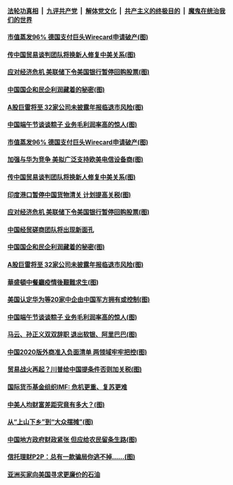 

####  [法轮功真相](../../../../basic/blob/master/README.md?t=06270431) &nbsp;|&nbsp; [九评共产党](../../../../9ping.md/blob/master/README.md?t=06270431) &nbsp;|&nbsp; [解体党文化](../../../../jtdwh.md/blob/master/README.md?t=06270431)  &nbsp;|&nbsp; [共产主义的终极目的](../../../../gczydzjmd.md/blob/master/README.md?t=06270431) &nbsp;|&nbsp; [魔鬼在统治我们的世界](../../../../mgztzwmdsj.md/blob/master/README.md?t=06270431) 

#### [市值蒸发96% 德国支付巨头Wirecard申请破产(图)](../pages/p5/937805.md?t=06270431) 

#### [传中国贸易谈判团队将换新人修复中美关系(图)](../pages/p5/937793.md?t=06270431) 

#### [应对经济危机 美联储下令美国银行暂停回购股票(图)](../pages/p5/937760.md?t=06270431) 

#### [中国国企和民企利润藏着的秘密(图)](../pages/p5/937711.md?t=06270431) 

#### [A股巨雷将至 32家公司未披露年报临退市风险(图)](../pages/p5/937727.md?t=06270431) 

#### [中国端午节谈谈粽子 业务毛利润率高的惊人(图)](../pages/p5/937695.md?t=06270431) 

#### [市值蒸发96% 德国支付巨头Wirecard申请破产(图)](../pages/p5/937805.md?t=06270431) 

#### [加强与华为竞争 美拟广泛支持欧美电信设备商(图)](../pages/p5/937802.md?t=06270431) 

#### [传中国贸易谈判团队将换新人修复中美关系(图)](../pages/p5/937793.md?t=06270431) 

#### [印度港口暂停中国货物清关 计划提高关税(图)](../pages/p5/937779.md?t=06270431) 

#### [应对经济危机 美联储下令美国银行暂停回购股票(图)](../pages/p5/937760.md?t=06270431) 

#### [中国经贸磋商团队将出现新面孔](../pages/p5/937736.md?t=06270431) 

#### [中国国企和民企利润藏着的秘密(图)](../pages/p5/937711.md?t=06270431) 

#### [A股巨雷将至 32家公司未披露年报临退市风险(图)](../pages/p5/937727.md?t=06270431) 

#### [華盛頓中餐廳疫情後艱難求生(图)](../pages/p5/937726.md?t=06270431) 

#### [美国认定华为等20家中企由中国军方拥有或控制(图)](../pages/p5/937724.md?t=06270431) 

#### [中国端午节谈谈粽子 业务毛利润率高的惊人(图)](../pages/p5/937695.md?t=06270431) 

#### [马云、孙正义双双辞职 退出软银、阿里巴巴(图)](../pages/p5/937690.md?t=06270431) 

#### [中国2020版外商准入负面清单 两领域牢牢把控(图)](../pages/p5/937687.md?t=06270431) 

#### [贸易战火再起？川普给中国提条件否则加关税(图)](../pages/p5/937682.md?t=06270431) 

#### [国际货币基金组织IMF: 危机更重、复苏更难](../pages/p5/937676.md?t=06270431) 

#### [中美人均财富差距究竟有多大？(图)](../pages/p5/937633.md?t=06270431) 

#### [从“上山下乡”到“大众摆摊”(图)](../pages/p5/937620.md?t=06270431) 

#### [中国地方政府财政紧张 但应给农民留条生路(图)](../pages/p5/937593.md?t=06270431) 

#### [信托理财P2P：总有一款骗局你逃不掉……(图)](../pages/p5/937618.md?t=06270431) 

#### [亚洲买家向美国寻求更廉价的石油](../pages/p5/937608.md?t=06270431) 

